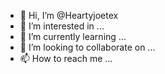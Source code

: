 - 👋 Hi, I’m @Heartyjoetex
- 👀 I’m interested in ...
- 🌱 I’m currently learning ...
- 💞️ I’m looking to collaborate on ...
- 📫 How to reach me ...

<!---
Heartyjoetex/Heartyjoetex is a ✨ special ✨ repository because its `README.md` (this file) appears on your GitHub profile.
You can click the Preview link to take a look at your changes.
--->
